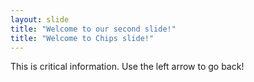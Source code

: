 ```yaml
---
layout: slide
title: "Welcome to our second slide!"
title: "Welcome to Chips slide!"
---
```

This is critical information.
Use the left arrow to go back!
